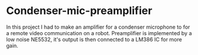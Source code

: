 # Condenser-mic-preamplifier
In this project I had to make an amplifier for a condenser microphone to for a remote video communication on a robot. Preamplifier is implemented by a low noise NE5532, it's output is then connected to a LM386 IC for more gain.
